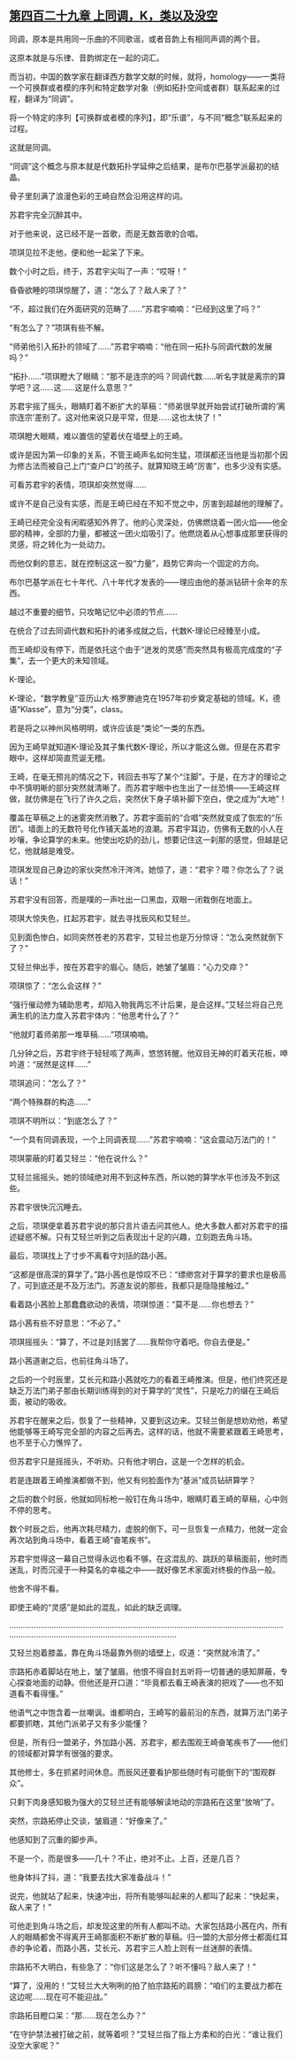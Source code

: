 ## [第四百二十九章 上同调，K，类以及没空](https://www.xxbiquge.com/11_11207/9197750.html)


  同调，原本是共用同一乐曲的不同歌谣，或者音韵上有相同声调的两个音。

  这原本就是与乐律、音韵绑定在一起的词汇。

  而当初，中国的数学家在翻译西方数学文献的时候，就将，homology——一类将一个可换群或者模的序列和特定数学对象（例如拓扑空间或者群）联系起来的过程，翻译为“同调”。

  将一个特定的序列【可换群或者模的序列】，即“乐谱”，与不同“概念”联系起来的过程。

  这就是同调。

  “同调”这个概念与原本就是代数拓扑学延伸之后结果，是布尔巴基学派最初的结晶。

  骨子里刻满了浪漫色彩的王崎自然会沿用这样的词。

  苏君宇完全沉醉其中。

  对于他来说，这已经不是一首歌，而是无数首歌的合唱。

  项琪见拉不走他，便和他一起呆了下来。

  数个小时之后，终于，苏君宇尖叫了一声：“哎呀！”

  昏昏欲睡的项琪惊醒了，道：“怎么了？敌人来了？”

  “不，超过我们在外面研究的范畴了……”苏君宇喃喃：“已经到这里了吗？”

  “有怎么了？”项琪有些不解。

  “师弟他引入拓扑的领域了……”苏君宇喃喃：“他在同一拓扑与同调代数的发展吗？”

  “拓扑……”项琪瞪大了眼睛：“那不是连宗的吗？同调代数……听名字就是离宗的算学吧？这……这……这是什么意思？”

  苏君宇摇了摇头，眼睛盯着不断扩大的草稿：“师弟很早就开始尝试打破所谓的‘离宗连宗’差别了。这对他来说只是平常，但是……这也太快了！”

  项琪瞪大眼睛，难以置信的望着伏在墙壁上的王崎。

  或许是因为第一印象的关系，不管王崎声名如何生猛，项琪都还当他是当初那个因为修古法而被自己上门“查户口”的孩子。就算知晓王崎“厉害”，也多少没有实感。

  可看苏君宇的表情，项琪却突然觉得……

  或许不是自己没有实感，而是王崎已经在不知不觉之中，厉害到超越他的理解了。

  王崎已经完全没有闲暇感知外界了。他的心灵深处，仿佛燃烧着一团火焰——他全部的精神，全部的力量，都被这一团火焰吸引了。他燃烧着从心想事成那里获得的灵感，将之转化为一处动力。

  而他仅剩的意志，就在控制这这一股“力量”，趋势它奔向一个固定的方向。

  布尔巴基学派在七十年代、八十年代才发表的——理应由他的基派钻研十余年的东西。

  越过不重要的细节，只攻略记忆中必须的节点……

  在统合了过去同调代数和拓扑的诸多成就之后，代数K-理论已经臻至小成。

  而王崎却没有停下，而是依托这个由于“迸发的灵感”而突然具有极高完成度的“子集”，去一个更大的未知领域。

  K-理论。

  K-理论，“数学教皇”亚历山大·格罗滕迪克在1957年初步奠定基础的领域。K，德语“Klasse”，意为“分类”，class。

  若是将之以神州风格明明，或许应该是“类论”一类的东西。

  因为王崎早就知道K-理论及其子集代数K-理论，所以才能这么做。但是在苏君宇眼中，这样却简直荒诞无稽。

  王崎，在毫无预兆的情况之下，转回去书写了某个“注脚”。于是，在方才的理论之中不慎明晰的部分突然就清晰了。而苏君宇眼中也生出了一丝恐惧——王崎这样做，就仿佛是在飞行了许久之后，突然伏下身子填补脚下空白，使之成为“大地”！

  覆盖在草稿之上的迷雾突然消散了。苏君宇面前的“合唱”突然就变成了恢宏的“乐团”。墙面上的无数符号化作铺天盖地的浪潮。苏君宇耳边，仿佛有无数的小人在吵嚷，争论算学的未来。他使出吃奶的劲儿，想要记住这一刹那的感觉，但越是记忆，他就越是难受。

  项琪发现自己身边的家伙突然冷汗涔涔。她惊了，道：“君宇？喂？你怎么了？说话！”

  苏君宇没有回答，而是噗的一声吐出一口黑血，双眼一闭栽倒在地面上。

  项琪大惊失色，扛起苏君宇，就去寻找辰风和艾轻兰。

  见到面色惨白，如同突然苍老的苏君宇，艾轻兰也是万分惊讶：“怎么突然就倒下了？”

  艾轻兰伸出手，按在苏君宇的眉心。随后，她皱了皱眉：“心力交瘁？”

  项琪惊了：“怎么会这样？”

  “强行催动修为辅助思考，却陷入物我两忘不计后果，是会这样。”艾轻兰将自己充满生机的法力度入苏君宇体内：“他思考什么了？”

  “他就盯着师弟那一堆草稿……”项琪喃喃。

  几分钟之后，苏君宇终于轻轻咳了两声，悠悠转醒。他双目无神的盯着天花板，呻吟道：“居然是这样……”

  项琪追问：“怎么了？”

  “两个特殊群的构造……”

  项琪不明所以：“到底怎么了？”

  “一个具有同调表现，一个上同调表现……”苏君宇喃喃：“这会震动万法门的！”

  项琪蒙蔽的盯着艾轻兰：“他在说什么？”

  艾轻兰摇摇头。她的领域绝对用不到这种东西，所以她的算学水平也涉及不到这些。

  苏君宇很快沉沉睡去。

  之后，项琪便拿着苏君宇说的那只言片语去问其他人。绝大多数人都对苏君宇的描述疑惑不解。只有艾轻兰听到之后表现出十足的兴趣，立刻跑去角斗场。

  最后，项琪找上了寸步不离看守刘括的路小茜。

  “这都是很高深的算学了。”路小茜也是惊叹不已：“缥缈宫对于算学的要求也是极高了，可到底还是不及万法门。苏道友说的那些，我都只是隐隐接触过。”

  看着路小茜脸上那蠢蠢欲动的表情，项琪惊道：“莫不是……你也想去？”

  路小茜有些不好意思：“不必了。”

  项琪摇摇头：“算了，不过是刘括罢了……我帮你守着吧。你自去便是。”

  路小茜道谢之后，也前往角斗场了。

  之后的一个时辰里，艾长元和路小茜就吃力的看着王崎推演。但是，他们终究还是缺乏万法门弟子那由长期训练得到的对于算学的“灵性”，只是吃力的缀在王崎后面，被动的吸收。

  苏君宇在醒来之后，恢复了一些精神，又要到这边来。艾轻兰倒是想劝劝他，希望他能够等王崎写完全部的内容之后再去。这样的话，他就不需要紧跟着王崎思考，也不至于心力憔悴了。

  但苏君宇只是摇摇头，不听劝。只有他才明白，这是一个怎样的机会。

  若是连跟着王崎推演都做不到，他又有何脸面作为“基派”成员钻研算学？

  之后的数个时辰，他就如同标枪一般钉在角斗场中，眼睛盯着王崎的草稿，心中则不停的思考。

  数个时辰之后，他再次耗尽精力，虚脱的倒下。可一旦恢复一点精力，他就一定会再次站到角斗场中，看着王崎“奋笔疾书”。

  苏君宇觉得这一幕自己觉得永远也看不够。在这混乱的、跳跃的草稿面前，他时而迷乱，时而沉浸于一种莫名的幸福之中——就好像艺术家面对终极的作品一般。

  他舍不得不看。

  即使王崎的“灵感”是如此的混乱，如此的缺乏调理。

  ………………………………………………………………………………………………………………………………………………………………………………

  艾轻兰抱着膝盖，靠在角斗场最靠外侧的墙壁上，叹道：“突然就冷清了。”

  宗路拓赤着脚站在地上，皱了皱眉。他恨不得自封五听将一切普通的感知屏蔽，专心探查地面的动静。但他还是开口道：“毕竟都去看王崎表演的把戏了——也不知道看不看得懂。”

  他语气之中饱含着一丝嘲讽。谁都明白，王崎写的最前沿的东西，就算万法门弟子都要抓瞎，其他门派弟子又有多少能懂？

  但是，所有归一盟弟子，外加路小茜、苏君宇，都去围观王崎奋笔疾书了——他们的领域都对算学有很强的要求。

  其他修士，多在抓紧时间休息。而辰风还要看护那些随时有可能倒下的“围观群众”。

  只剩下肉身感知极为强大的艾轻兰还有能够解读地动的宗路拓在这里“放哨”了。

  突然，宗路拓停止交谈，皱眉道：“好像来了。”

  他感知到了沉重的脚步声。

  不是一个，而是很多——几十？不止，绝对不止。上百，还是几百？

  他身体抖了抖，道：“我要去找大家准备战斗！”

  说完，他就站了起来，快速冲出，将所有能够叫起来的人都叫了起来：“快起来，敌人来了！”

  可他走到角斗场之后，却发现这里的所有人都叫不动。大家包括路小茜在内，所有人的眼睛都舍不得离开王崎那面积不断扩散的草稿。归一盟的大部分修士都面红耳赤的争论着，而路小茜，艾长元、苏君宇三人脸上则有一丝迷醉的表情。

  宗路拓不大明白，有些急了：“你们这是怎么了？听不懂吗？敌人来了！”

  “算了，没用的！”艾轻兰大大咧咧的拍了拍宗路拓的肩膀：“咱们的主要战力都在这边呢……现在可不能迎战。”

  宗路拓目瞪口呆：“那……现在怎么办？”

  “在守护禁法被打破之前，就等着呗？”艾轻兰指了指上方柔和的白光：“谁让我们没空大家呢？”
